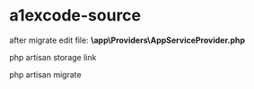# a1excode-source

<p>after migrate edit file: <b>\app\Providers\AppServiceProvider.php</b></p>
<p>php artisan storage link</p>
<p>php artisan migrate</p>
